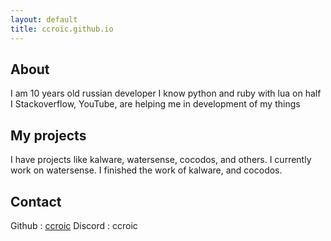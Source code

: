 ```yaml
---
layout: default
title: ccroic.github.io
---
```


## About
I am 10 years old russian developer
I know python and ruby with lua on half
I 
Stackoverflow, YouTube, are helping me in development of my things

## My projects
I have projects like kalware, watersense,
cocodos, and others.
I currently work on watersense.
I finished the work of kalware, and cocodos.

## Contact
Github : [ccroic](https://github.com/ccroic)
Discord : ccroic
